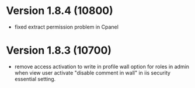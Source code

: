 # Version 1.8.4 (10800)
- fixed extract permission problem in Cpanel

# Version 1.8.3 (10700)
- remove access activation to write in profile wall option for roles in admin when view user activate "disable comment in wall" in iis security essential setting.

